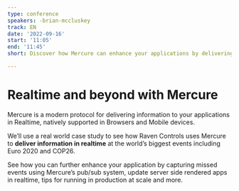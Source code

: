 ```yaml
---
type: conference
speakers: -brian-mccluskey
track: EN
date: '2022-09-16'
start: '11:05'
end: '11:45'
short: Discover how Mercure can enhance your applications by delivering information in realtime, how it's helped deliver some of the world's largest events and much more

---
```


# Realtime and beyond with Mercure

Mercure is a modern protocol for delivering information to your applications in Realtime, natively supported in Browsers and Mobile devices.

We’ll use a real world case study to see how Raven Controls uses Mercure to **deliver information in realtime** at the world’s biggest events including Euro 2020 and COP26.

See how you can further enhance your application by capturing missed events using Mercure’s pub/sub system, update server side rendered apps in realtime, tips for running in production at scale and more.








